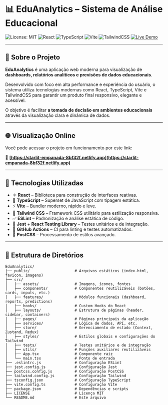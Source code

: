 # 📊 EduAnalytics – Sistema de Análise Educacional

![License: MIT](https://img.shields.io/badge/License-MIT-green.svg)
![React](https://img.shields.io/badge/React-18-blue.svg)
![TypeScript](https://img.shields.io/badge/TypeScript-4.9-blue.svg)
![Vite](https://img.shields.io/badge/Vite-4.0-yellow.svg)
![TailwindCSS](https://img.shields.io/badge/TailwindCSS-3.0-green.svg)
[![Live Demo](https://img.shields.io/badge/Demo-online-success)](https://starlit-empanada-8bf32f.netlify.app)

---

## 🔮 Sobre o Projeto

**EduAnalytics** é uma aplicação web moderna para visualização de **dashboards, relatórios analíticos e previsões de dados educacionais**.

Desenvolvido com foco em alta performance e experiência do usuário, o sistema utiliza tecnologias modernas como React, TypeScript, Vite e TailwindCSS para garantir um produto final responsivo, elegante e acessível.

O objetivo é facilitar **a tomada de decisão em ambientes educacionais** através da visualização clara e dinâmica de dados.

---

## 🌐 Visualização Online

Você pode acessar o projeto em funcionamento por este link:

🔗 **[https://starlit-empanada-8bf32f.netlify.app](https://starlit-empanada-8bf32f.netlify.app)**

---

## 🧱 Tecnologias Utilizadas

- ⚛️ **React** – Biblioteca para construção de interfaces reativas.
- 🧠 **TypeScript** – Superset de JavaScript com tipagem estática.
- ⚡ **Vite** – Bundler moderno, rápido e leve.
- 🎨 **Tailwind CSS** – Framework CSS utilitário para estilização responsiva.
- ✅ **ESLint** – Padronização e análise estática de código.
- 🧪 **Jest** + **React Testing Library** – Testes unitários e de integração.
- 🔁 **GitHub Actions** – CI para linting e testes automatizados.
- 🧵 **PostCSS** – Processamento de estilos avançado.

---

## 📁 Estrutura de Diretórios

```plaintext
EduAnalytics/
├── public/                    # Arquivos estáticos (index.html, favicon, imagens)
├── src/
│   ├── assets/                # Imagens, ícones, fontes
│   ├── components/            # Componentes reutilizáveis (botões, cards, inputs, etc.)
│   ├── features/              # Módulos funcionais (dashboard, reports, predictions)
│   ├── hooks/                 # Custom Hooks do React
│   ├── layouts/               # Estrutura de páginas (header, sidebar, containers)
│   ├── pages/                 # Páginas principais da aplicação
│   ├── services/              # Lógica de dados, API, etc.
│   ├── store/                 # Gerenciamento de estado (Context, Zustand, Redux)
│   ├── styles/                # Estilos globais e configurações do Tailwind
│   ├── tests/                 # Testes unitários e de integração
│   ├── utils/                 # Funções auxiliares reutilizáveis
│   ├── App.tsx                # Componente raiz
│   └── main.tsx               # Ponto de entrada
├── .eslintrc.js               # Configuração ESLint
├── jest.config.js             # Configuração Jest
├── postcss.config.js          # Configuração PostCSS
├── tailwind.config.js         # Configuração Tailwind
├── tsconfig.json              # Configuração TypeScript
├── vite.config.ts             # Configuração Vite
├── package.json               # Dependências e scripts
├── LICENSE                    # Licença MIT
└── README.md                  # Este arquivo
